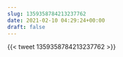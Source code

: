 ```yaml
---
slug: 1359358784213237762
date: 2021-02-10 04:29:24+00:00
draft: false
---
```


{{< tweet 1359358784213237762 >}}
